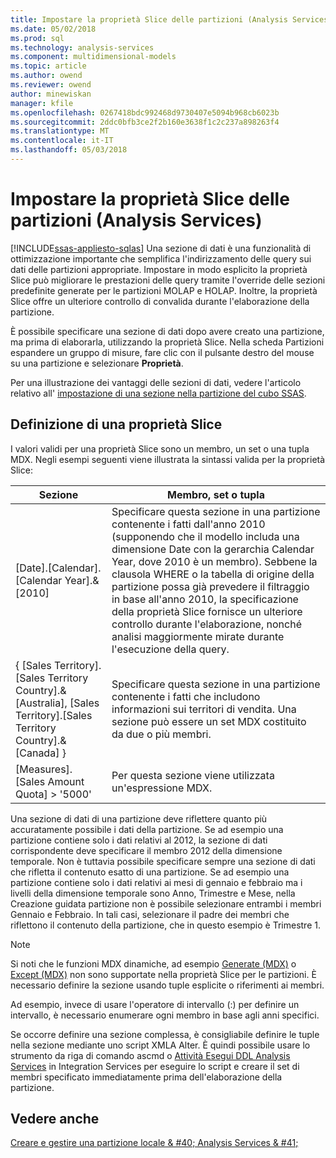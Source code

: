 ```yaml
---
title: Impostare la proprietà Slice delle partizioni (Analysis Services) | Documenti Microsoft
ms.date: 05/02/2018
ms.prod: sql
ms.technology: analysis-services
ms.component: multidimensional-models
ms.topic: article
ms.author: owend
ms.reviewer: owend
author: minewiskan
manager: kfile
ms.openlocfilehash: 0267418bdc992468d9730407e5094b968cb6023b
ms.sourcegitcommit: 2ddc0bfb3ce2f2b160e3638f1c2c237a898263f4
ms.translationtype: MT
ms.contentlocale: it-IT
ms.lasthandoff: 05/03/2018
---
```

# <a name="set-the-partition-slice-property-analysis-services"></a>Impostare la proprietà Slice delle partizioni (Analysis Services)
[!INCLUDE[ssas-appliesto-sqlas](../../includes/ssas-appliesto-sqlas.md)]
  Una sezione di dati è una funzionalità di ottimizzazione importante che semplifica l'indirizzamento delle query sui dati delle partizioni appropriate. Impostare in modo esplicito la proprietà Slice può migliorare le prestazioni delle query tramite l'override delle sezioni predefinite generate per le partizioni MOLAP e HOLAP. Inoltre, la proprietà Slice offre un ulteriore controllo di convalida durante l'elaborazione della partizione.  
  
 È possibile specificare una sezione di dati dopo avere creato una partizione, ma prima di elaborarla, utilizzando la proprietà Slice. Nella scheda Partizioni espandere un gruppo di misure, fare clic con il pulsante destro del mouse su una partizione e selezionare **Proprietà**.  
  
 Per una illustrazione dei vantaggi delle sezioni di dati, vedere l'articolo relativo all' [impostazione di una sezione nella partizione del cubo SSAS](http://go.microsoft.com/fwlink/?LinkId=317783).  
  
## <a name="defining-a-slice"></a>Definizione di una proprietà Slice  
 I valori validi per una proprietà Slice sono un membro, un set o una tupla MDX. Negli esempi seguenti viene illustrata la sintassi valida per la proprietà Slice:  
  
|Sezione|Membro, set o tupla|  
|-----------|--------------------------|  
|[Date].[Calendar].[Calendar Year].&[2010]|Specificare questa sezione in una partizione contenente i fatti dall'anno 2010 (supponendo che il modello includa una dimensione Date con la gerarchia Calendar Year, dove 2010 è un membro). Sebbene la clausola WHERE o la tabella di origine della partizione possa già prevedere il filtraggio in base all'anno 2010, la specificazione della proprietà Slice fornisce un ulteriore controllo durante l'elaborazione, nonché analisi maggiormente mirate durante l'esecuzione della query.|  
|{ [Sales Territory].[Sales Territory Country].&[Australia], [Sales Territory].[Sales Territory Country].&[Canada] }|Specificare questa sezione in una partizione contenente i fatti che includono informazioni sui territori di vendita. Una sezione può essere un set MDX costituito da due o più membri.|  
|[Measures].[Sales Amount Quota] > '5000'|Per questa sezione viene utilizzata un'espressione MDX.|  
  
 Una sezione di dati di una partizione deve riflettere quanto più accuratamente possibile i dati della partizione. Se ad esempio una partizione contiene solo i dati relativi al 2012, la sezione di dati corrispondente deve specificare il membro 2012 della dimensione temporale. Non è tuttavia possibile specificare sempre una sezione di dati che rifletta il contenuto esatto di una partizione. Se ad esempio una partizione contiene solo i dati relativi ai mesi di gennaio e febbraio ma i livelli della dimensione temporale sono Anno, Trimestre e Mese, nella Creazione guidata partizione non è possibile selezionare entrambi i membri Gennaio e Febbraio. In tali casi, selezionare il padre dei membri che riflettono il contenuto della partizione, che in questo esempio è Trimestre 1.  
  
> [!NOTE]  
>  Si noti che le funzioni MDX dinamiche, ad esempio [Generate &#40;MDX&#41;](../../mdx/generate-mdx.md) o [Except &#40;MDX&#41;](../../mdx/except-mdx-function.md) non sono supportate nella proprietà Slice per le partizioni. È necessario definire la sezione usando tuple esplicite o riferimenti ai membri.  
>   
>  Ad esempio, invece di usare l'operatore di intervallo (:) per definire un intervallo, è necessario enumerare ogni membro in base agli anni specifici.  
>   
>  Se occorre definire una sezione complessa, è consigliabile definire le tuple nella sezione mediante uno script XMLA Alter. È quindi possibile usare lo strumento da riga di comando ascmd o [Attività Esegui DDL Analysis Services](../../integration-services/control-flow/analysis-services-execute-ddl-task.md) in Integration Services per eseguire lo script e creare il set di membri specificato immediatamente prima dell'elaborazione della partizione.  
  
## <a name="see-also"></a>Vedere anche  
 [Creare e gestire una partizione locale & #40; Analysis Services & #41;](../../analysis-services/multidimensional-models/create-and-manage-a-local-partition-analysis-services.md)  
  
  

